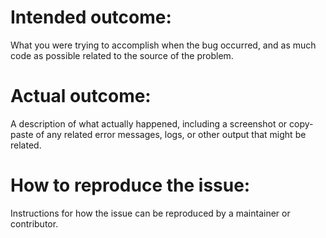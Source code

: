 # Intended outcome:

What you were trying to accomplish when the bug occurred, and as much code as
possible related to the source of the problem.

# Actual outcome:

A description of what actually happened, including a screenshot or copy-paste of
any related error messages, logs, or other output that might be related.

# How to reproduce the issue:

Instructions for how the issue can be reproduced by a maintainer or contributor.
